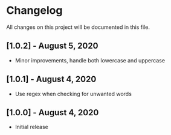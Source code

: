 # Changelog

All changes on this project will be documented in this file.

## [1.0.2] - August 5, 2020

- Minor improvements, handle both lowercase and uppercase

## [1.0.1] - August 4, 2020

- Use regex when checking for unwanted words

## [1.0.0] - August 4, 2020

- Initial release
